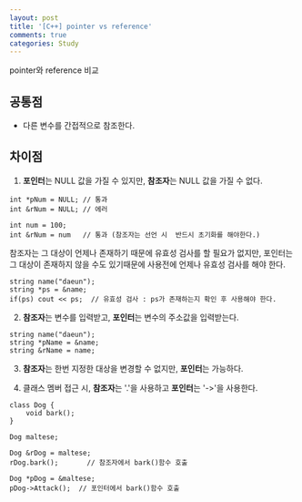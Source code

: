 ```yaml
---
layout: post
title: '[C++] pointer vs reference'
comments: true
categories: Study
---
```

pointer와 reference 비교  

## 공통점  
- 다른 변수를 간접적으로 참조한다.

## 차이점  
1. **포인터**는 NULL 값을 가질 수 있지만, **참조자**는 NULL 값을 가질 수 없다.  
```
int *pNum = NULL; // 통과
int &rNum = NULL; // 에러

int num = 100;
int &rNum = num   // 통과 (참조자는 선언 시  반드시 초기화를 해야한다.)
```
참조자는 그 대상이 언제나 존재하기 때문에 유효성 검사를 할 필요가 없지만, 포인터는 그 대상이 존재하지 않을 수도 있기때문에 사용전에 언제나 유효성 검사를 해야 한다.
```
string name("daeun");
string *ps = &name;
if(ps) cout << ps;  // 유효성 검사 : ps가 존재하는지 확인 후 사용해야 한다.
```

2. **참조자**는 변수를 입력받고, **포인터**는 변수의 주소값을 입력받는다.
```
string name("daeun");
string *pName = &name;
string &rName = name;
```

3. **참조자**는 한번 지정한 대상을 변경할 수 없지만, **포인터**는 가능하다.
  
4. 클래스 멤버 접근 시, **참조자**는 '.'을 사용하고 **포인터**는 '->'을 사용한다.
```
class Dog {
    void bark();
}

Dog maltese;

Dog &rDog = maltese;
rDog.bark();       // 참조자에서 bark()함수 호출

Dog *pDog = &maltese;
pDog->Attack();  // 포인터에서 bark()함수 호출

```